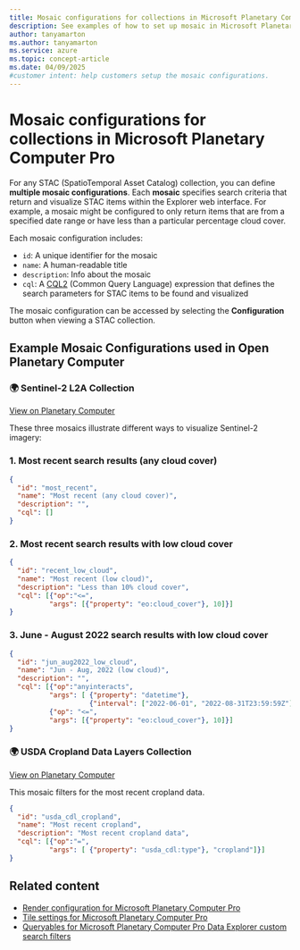 ```yaml
---
title: Mosaic configurations for collections in Microsoft Planetary Computer Pro
description: See examples of how to set up mosaic in Microsoft Planetary Computer Pro collection configuration.
author: tanyamarton
ms.author: tanyamarton
ms.service: azure
ms.topic: concept-article
ms.date: 04/09/2025
#customer intent: help customers setup the mosaic configurations. 
---
```


# Mosaic configurations for collections in Microsoft Planetary Computer Pro

For any STAC (SpatioTemporal Asset Catalog) collection, you can define **multiple mosaic configurations**. Each **mosaic** specifies search criteria that return and visualize STAC items within the Explorer web interface. For example, a mosaic might be configured to only return items that are from a specified date range or have less than a particular percentage cloud cover.

Each mosaic configuration includes:

- `id`: A unique identifier for the mosaic  
- `name`: A human-readable title  
- `description`: Info about the mosaic  
- `cql`: A [CQL2](https://github.com/stac-api-extensions/filter) (Common Query Language) expression that defines the search parameters for STAC items to be found and visualized

The mosaic configuration can be accessed by selecting the **Configuration** button when viewing a STAC collection. 

## Example Mosaic Configurations used in Open Planetary Computer

### 🌍 Sentinel-2 L2A Collection  

[View on Planetary Computer](https://planetarycomputer.microsoft.com/dataset/sentinel-2-l2a)

These three mosaics illustrate different ways to visualize Sentinel-2 imagery:

### 1. Most recent search results (any cloud cover)

```json
{
  "id": "most_recent",
  "name": "Most recent (any cloud cover)",
  "description": "",
  "cql": []
}
```

### 2. Most recent search results with low cloud cover

```json
{
  "id": "recent_low_cloud",
  "name": "Most recent (low cloud)",
  "description": "Less than 10% cloud cover",
  "cql": [{"op":"<=",
          "args": [{"property": "eo:cloud_cover"}, 10]}]
}
```

### 3. June - August 2022 search results with low cloud cover

```json
{
  "id": "jun_aug2022_low_cloud",
  "name": "Jun - Aug, 2022 (low cloud)",
  "description": "",
  "cql": [{"op":"anyinteracts",
          "args": [ {"property": "datetime"},
                    {"interval": ["2022-06-01", "2022-08-31T23:59:59Z"]} ]},
          {"op": "<=",
          "args": [{"property": "eo:cloud_cover"}, 10]}]
}
```

### 🌍 USDA Cropland Data Layers Collection  

[View on Planetary Computer](https://planetarycomputer.microsoft.com/dataset/usda-cdl)

This mosaic filters for the most recent cropland data. 

```json
{
  "id": "usda_cdl_cropland",
  "name": "Most recent cropland",
  "description": "Most recent cropland data",
  "cql": [{"op":"=",
          "args": [ {"property": "usda_cdl:type"}, "cropland"]}]
}
```

## Related content

- [Render configuration for Microsoft Planetary Computer Pro](./render-configuration.md)
- [Tile settings for Microsoft Planetary Computer Pro](./tile-settings.md)
- [Queryables for Microsoft Planetary Computer Pro Data Explorer custom search filters](./queryables-for-explorer-custom-search-filter.md)
